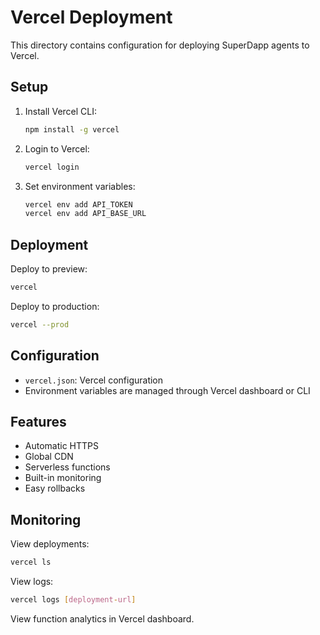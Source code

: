 # Vercel Deployment

This directory contains configuration for deploying SuperDapp agents to Vercel.

## Setup

1. Install Vercel CLI:
   ```bash
   npm install -g vercel
   ```

2. Login to Vercel:
   ```bash
   vercel login
   ```

3. Set environment variables:
   ```bash
   vercel env add API_TOKEN
   vercel env add API_BASE_URL
   ```

## Deployment

Deploy to preview:
```bash
vercel
```

Deploy to production:
```bash
vercel --prod
```

## Configuration

- `vercel.json`: Vercel configuration
- Environment variables are managed through Vercel dashboard or CLI

## Features

- Automatic HTTPS
- Global CDN
- Serverless functions
- Built-in monitoring
- Easy rollbacks

## Monitoring

View deployments:
```bash
vercel ls
```

View logs:
```bash
vercel logs [deployment-url]
```

View function analytics in Vercel dashboard.
